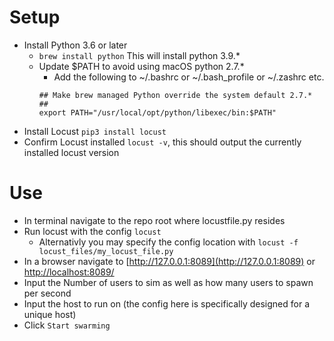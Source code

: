 # Setup

* Install Python 3.6 or later
  * `brew install python` This will install python 3.9.*
  * Update $PATH to avoid using macOS python 2.7.* 
    * Add the following to ~/.bashrc or ~/.bash_profile or ~/.zashrc etc.
    ```
    ## Make brew managed Python override the system default 2.7.*  ##
    export PATH="/usr/local/opt/python/libexec/bin:$PATH"
    ```
* Install Locust `pip3 install locust`
* Confirm Locust installed `locust -v`, this should output the currently installed locust version

# Use

* In terminal navigate to the repo root where locustfile.py resides
* Run locust with the config `locust`
  * Alternativly you may specify the config location with `locust -f locust_files/my_locust_file.py`
* In a browser navigate to [http://127.0.0.1:8089](http://127.0.0.1:8089) or [http://localhost:8089/](http://localhost:8089/)
* Input the Number of users to sim as well as how many users to spawn per second
* Input the host to run on (the config here is specifically designed for a unique host)
* Click `Start swarming`
